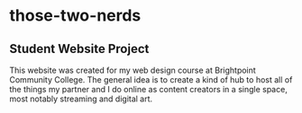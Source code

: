 # those-two-nerds
Student Website Project
--
This website was created for my web design course at Brightpoint Community College.
The general idea is to create a kind of hub to host all of the things my partner and I do online as content creators in a single space, most notably streaming and digital art.
